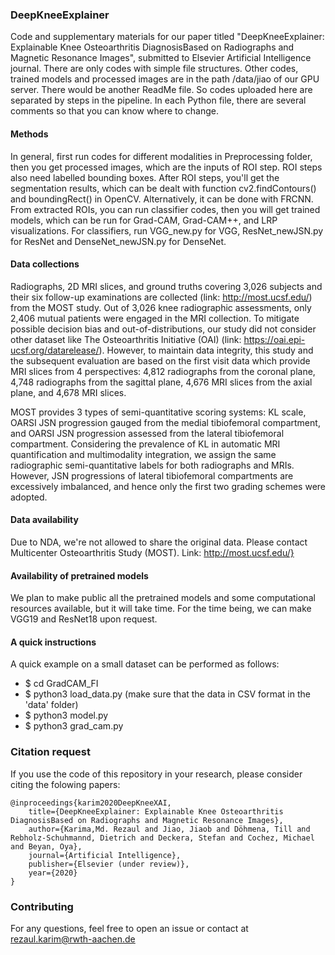 ### DeepKneeExplainer
Code and supplementary materials for our paper titled "DeepKneeExplainer: Explainable Knee Osteoarthritis DiagnosisBased on Radiographs and Magnetic Resonance Images", submitted to Elsevier Artificial Intelligence journal. There are only codes with simple file structures. Other codes, trained models and processed images are in the path /data/jiao of our GPU server. There would be another ReadMe file. So codes uploaded here are separated by steps in the pipeline. In each Python file, there are several comments so that you can know where to change.

#### Methods
In general, first run codes for different modalities in Preprocessing folder, then you get processed images, which are the inputs of ROI step. ROI steps also need labelled bounding boxes. After ROI steps, you'll get the segmentation results, which can be dealt with function cv2.findContours() and boundingRect() in OpenCV. Alternatively, it can be done with FRCNN. From extracted ROIs, you can run classifier codes, then you will get trained models, which can be run for Grad-CAM, Grad-CAM++, and LRP visualizations. For classifiers, run VGG_new.py for VGG, ResNet_newJSN.py for ResNet and DenseNet_newJSN.py for DenseNet.

#### Data collections
Radiographs, 2D MRI slices, and ground truths covering 3,026 subjects and their six follow-up examinations are collected (link: http://most.ucsf.edu/) from the MOST study. Out of 3,026 knee radiographic assessments, only 2,406 mutual patients were engaged in the MRI collection. To mitigate possible decision bias and out-of-distributions, our study did not consider other dataset like The Osteoarthritis Initiative (OAI) (link: https://oai.epi-ucsf.org/datarelease/). However, to maintain data integrity, this study and the subsequent evaluation are based on the first visit data which provide MRI slices from 4 perspectives: 4,812 radiographs from the coronal plane, 4,748 radiographs from the sagittal plane, 4,676 MRI slices from the axial plane, and 4,678 MRI slices.

MOST provides 3 types of semi-quantitative scoring systems: KL scale, OARSI JSN progression gauged from the medial tibiofemoral compartment, and OARSI JSN progression assessed from the lateral tibiofemoral compartment. Considering the prevalence of KL in automatic MRI quantification and multimodality integration, we assign the same radiographic semi-quantitative labels for both radiographs and MRIs. However, JSN progressions of lateral tibiofemoral compartments are excessively imbalanced, and hence only the first two grading schemes were adopted.

#### Data availability
Due to NDA, we're not allowed to share the original data. Please contact Multicenter Osteoarthritis Study (MOST). Link: http://most.ucsf.edu/}

#### Availability of pretrained models
We plan to make public all the pretrained models and some computational resources available, but it will take time. For the time being, we can make VGG19 and ResNet18 upon request. 

#### A quick instructions
A quick example on a small dataset can be performed as follows: 
* $ cd GradCAM_FI
* $ python3 load_data.py (make sure that the data in CSV format in the 'data' folder)
* $ python3 model.py
* $ python3 grad_cam.py

### Citation request
If you use the code of this repository in your research, please consider citing the folowing papers:

    @inproceedings{karim2020DeepKneeXAI,
        title={DeepKneeExplainer: Explainable Knee Osteoarthritis DiagnosisBased on Radiographs and Magnetic Resonance Images},
        author={Karima,Md. Rezaul and Jiao, Jiaob and Döhmena, Till and Rebholz-Schuhmannd, Dietrich and Deckera, Stefan and Cochez, Michael and Beyan, Oya},
        journal={Artificial Intelligence},
        publisher={Elsevier (under review)},
        year={2020}
    }

### Contributing
For any questions, feel free to open an issue or contact at rezaul.karim@rwth-aachen.de

